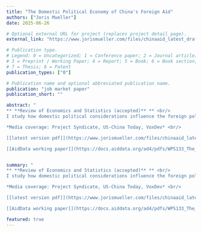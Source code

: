 ```yaml
--- 
title: "The Domestic Political Economy of China's Foreign Aid"
authors: ["Joris Mueller"]
date: 2025-06-26

# Optional external URL for project (replaces project detail page).
external_link: "https://www.jorismueller.com/files/chinaaid_latest_draft.pdf"

# Publication type.
# Legend: 0 = Uncategorized; 1 = Conference paper; 2 = Journal article;
# 3 = Preprint / Working Paper; 4 = Report; 5 = Book; 6 = Book section;
# 7 = Thesis; 8 = Patent
publication_types: ["0"]

# Publication name and optional abbreviated publication name.
publication: "job market paper"
publication_short: ""

abstract: "
** **Review of Economics and Statistics (accepted)** ** <br/>
I study how domestic political considerations influence the foreign policy choices of autocratic regimes, by analyzing China’s foreign aid. First, using contractor-level data, I document how the regime uses foreign aid projects to help maintain domestic stability: aid projects are awarded to state-owned firms in Chinese prefectures hit by social unrest, increasing employment and future political stability. Second, I find that this strategy to manage domestic unrest affects the global allocation of Chinese aid, since state-owned firms pursue projects in countries where they have prior connections. <br/>

*Media coverage: Project Syndicate, US-China Today, VoxDev* <br/>

[[latest version pdf]](https://www.jorismueller.com/files/chinaaid_latest_draft.pdf/) <br/>

[[AidData working paper]](https://docs.aiddata.org/ad4/pdfs/WPS133_The_Domestic_Political_Economy_of_Chinas_Foreign_Aid.pdf)"


summary: "
** **Review of Economics and Statistics (accepted)** ** <br/>
I study how domestic political considerations influence the foreign policy choices of autocratic regimes, by analyzing China’s foreign aid. First, using contractor-level data, I document how the regime uses foreign aid projects to help maintain domestic stability: aid projects are awarded to state-owned firms in Chinese prefectures hit by social unrest, increasing employment and future political stability. Second, I find that this strategy to manage domestic unrest affects the global allocation of Chinese aid, since state-owned firms pursue projects in countries where they have prior connections. <br/>

*Media coverage: Project Syndicate, US-China Today, VoxDev* <br/>

[[latest version pdf]](https://www.jorismueller.com/files/chinaaid_latest_draft.pdf/) <br/>

[[AidData working paper]](https://docs.aiddata.org/ad4/pdfs/WPS133_The_Domestic_Political_Economy_of_Chinas_Foreign_Aid.pdf)"

featured: true
---
```


